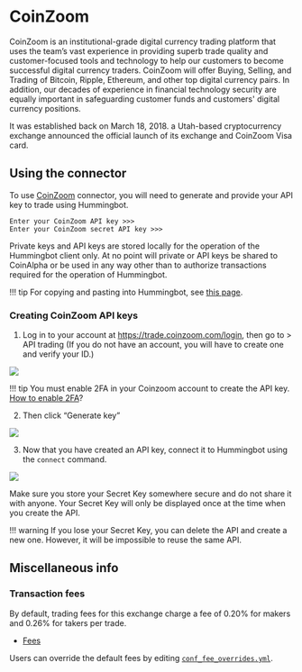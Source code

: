 # CoinZoom

CoinZoom is an institutional-grade digital currency trading platform that uses the team’s vast experience in providing superb trade quality and customer-focused tools and technology to help our customers to become successful digital currency traders. CoinZoom will offer Buying, Selling, and Trading of Bitcoin, Ripple, Ethereum, and other top digital currency pairs. In addition, our decades of experience in financial technology security are equally important in safeguarding customer funds and customers' digital currency positions.

It was established back on March 18, 2018. a Utah-based cryptocurrency exchange announced the official launch of its exchange and CoinZoom Visa card.

## Using the connector

To use [CoinZoom](https://www.coinzoom.com) connector, you will need to generate and provide your API key to trade using Hummingbot.

```
Enter your CoinZoom API key >>>
Enter your CoinZoom secret API key >>>
```

Private keys and API keys are stored locally for the operation of the Hummingbot client only. At no point will private or API keys be shared to CoinAlpha or be used in any way other than to authorize transactions required for the operation of Hummingbot.

!!! tip
    For copying and pasting into Hummingbot, see [this page](/operation/user-interface/#keyboard-shortcuts).

### Creating CoinZoom API keys

1. Log in to your account at https://trade.coinzoom.com/login, then go to > API trading (If you do not have an account, you will have to create one and verify your ID.)

![](/assets/img/coinzoom-api-trading.png)

!!! tip
    You must enable 2FA in your Coinzoom account to create the API key. [How to enable 2FA](https://support.coinzoom.com/en/support/solutions/articles/43000574216-two-factor-authentication-faqs)?

2. Then click “Generate key”

![](/assets/img/coinzoom-generate-api.png)

3. Now that you have created an API key, connect it to Hummingbot using the `connect` command.

![](/assets/img/coinzoom-api.png)

Make sure you store your Secret Key somewhere secure and do not share it with anyone. Your Secret Key will only be displayed once at the time when you create the API.

!!! warning
    If you lose your Secret Key, you can delete the API and create a new one. However, it will be impossible to reuse the same API.

## Miscellaneous info

### Transaction fees

By default, trading fees for this exchange charge a fee of 0.20% for makers and 0.26% for takers per trade.

- [Fees](https://www.coinzoom.com/fees/)

Users can override the default fees by editing [`conf_fee_overrides.yml`](/operation/override-fees/).
